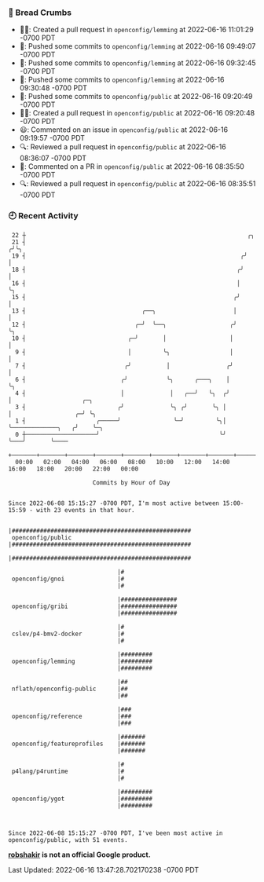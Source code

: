 ### 🍞 Bread Crumbs

 * ✍🏼: Created a pull request in `openconfig/lemming` at 2022-06-16 11:01:29 -0700 PDT
 * 🚢: Pushed some commits to `openconfig/lemming` at 2022-06-16 09:49:07 -0700 PDT
 * 🚢: Pushed some commits to `openconfig/lemming` at 2022-06-16 09:32:45 -0700 PDT
 * 🚢: Pushed some commits to `openconfig/lemming` at 2022-06-16 09:30:48 -0700 PDT
 * 🚢: Pushed some commits to `openconfig/public` at 2022-06-16 09:20:49 -0700 PDT
 * ✍🏼: Created a pull request in `openconfig/public` at 2022-06-16 09:20:48 -0700 PDT
 * 😃: Commented on an issue in `openconfig/public` at 2022-06-16 09:19:57 -0700 PDT
 * 🔍: Reviewed a pull request in  `openconfig/public` at 2022-06-16 08:36:07 -0700 PDT
 * 💬: Commented on a PR in  `openconfig/public` at 2022-06-16 08:35:50 -0700 PDT
 * 🔍: Reviewed a pull request in  `openconfig/public` at 2022-06-16 08:35:51 -0700 PDT

### 🕘 Recent Activity
```
 22 ┼                                                               ╭╮
 21 ┤                                                              ╭╯╰╮
 19 ┤                                                             ╭╯  │
 18 ┤                                                            ╭╯   │
 16 ┤                                                            │    ╰╮
 15 ┤                                                           ╭╯     │
 13 ┤                                 ╭──╮                      │      │
 12 ┤                               ╭─╯  ╰──╮                  ╭╯      ╰╮
 10 ┤                             ╭─╯       │                  │        │
  9 ┤                             │         ╰╮                 │        │
  7 ┤                            ╭╯          │                ╭╯        │
  6 ┤                           ╭╯           ╰╮      ╭───╮    │         ╰╮
  4 ┤                           │             │   ╭──╯   ╰╮  ╭╯          │                    ╭─╮
  3 ┤                          ╭╯             ╰╮ ╭╯       ╰╮ │           │                  ╭─╯ ╰╮
  1 ┤                    ╭─────╯               ╰─╯         ╰╮│           ╰─────────────╮   ╭╯    ╰─╮
  0 ┼────────────────────╯                                  ╰╯                         ╰───╯       ╰────
    +───────+───────+───────+───────+───────+───────+───────+───────+───────+───────+───────+───────+────
  00:00   02:00   04:00   06:00   08:00   10:00   12:00   14:00   16:00   18:00   20:00   22:00   00:00   

						Commits by Hour of Day


Since 2022-06-08 15:15:27 -0700 PDT, I'm most active between 15:00-15:59 - with 23 events in that hour.

```



```
                               |###################################################
 openconfig/public             |###################################################
                               |###################################################

                               |#
 openconfig/gnoi               |#
                               |#

                               |################
 openconfig/gribi              |################
                               |################

                               |#
 cslev/p4-bmv2-docker          |#
                               |#

                               |#########
 openconfig/lemming            |#########
                               |#########

                               |##
 nflath/openconfig-public      |##
                               |##

                               |###
 openconfig/reference          |###
                               |###

                               |#######
 openconfig/featureprofiles    |#######
                               |#######

                               |#
 p4lang/p4runtime              |#
                               |#

                               |#########
 openconfig/ygot               |#########
                               |#########



Since 2022-06-08 15:15:27 -0700 PDT, I've been most active in openconfig/public, with 51 events.

```
**[robshakir](mailto:robjs@google.com) is not an official Google product.**  


Last Updated: 2022-06-16 13:47:28.702170238 -0700 PDT
